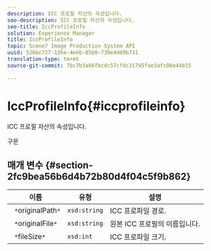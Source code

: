 ```yaml
---
description: ICC 프로필 자산의 속성입니다.
seo-description: ICC 프로필 자산의 속성입니다.
seo-title: IccProfileInfo
solution: Experience Manager
title: IccProfileInfo
topic: Scene7 Image Production System API
uuid: 5266c727-136e-4eeb-85b0-739e4dd9b731
translation-type: tm+mt
source-git-commit: 7bc7b3a86fbcdc57cfdc31745fae3afc06e44b15

---
```



# IccProfileInfo{#iccprofileinfo}

ICC 프로필 자산의 속성입니다.

구문

## 매개 변수 {#section-2fc9bea56b6d4b72b80d4f04c5f9b862}

| 이름 | 유형 | 설명 |
|---|---|---|
| ` *`originalPath`*` | `xsd:string` | ICC 프로파일 경로. |
| ` *`originalFile`*` | `xsd:string` | 원본 ICC 프로필의 이름입니다. |
| ` *`fileSize`*` | `xsd:int` | ICC 프로파일 크기. |


